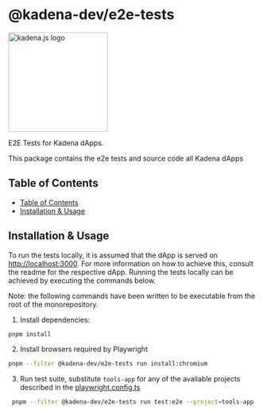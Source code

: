 <!-- genericHeader start -->

# @kadena-dev/e2e-tests

<picture>
  <source srcset="https://raw.githubusercontent.com/kadena-community/kadena.js/main/common/images/Kadena.JS_logo-white.png" media="(prefers-color-scheme: dark)"/>
  <img src="https://raw.githubusercontent.com/kadena-community/kadena.js/main/common/images/Kadena.JS_logo-black.png" width="200" alt="kadena.js logo" />
</picture>

<!-- genericHeader end -->

E2E Tests for Kadena dApps.

This package contains the e2e tests and source code all Kadena dApps

## Table of Contents

- [Table of Contents][1]
- [Installation & Usage][2]

## Installation & Usage

To run the tests locally, it is assumed that the dApp is served on
[http://localhost:3000][3]. For more information on how to achieve this, consult
the readme for the respective dApp. Running the tests locally can be achieved by
executing the commands below.

Note: the following commands have been written to be executable from the root of
the monorepository.

1.  Install dependencies:

```sh
pnpm install
```

2.  Install browsers required by Playwright

```sh
pnpm --filter @kadena-dev/e2e-tests run install:chromium
```

3.  Run test suite, substitute `tools-app` for any of the available projects
    described in the [playwright.config.ts][4]

```sh
 pnpm --filter @kadena-dev/e2e-tests run test:e2e --project=tools-app
```

[1]: #table-of-contents
[2]: #installation-#-usage
[3]: http://localhost:3000
[4]: ./playwright.config.ts
